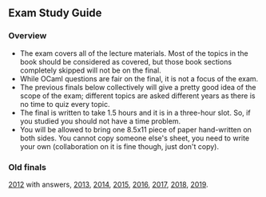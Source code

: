 ## Exam Study Guide

### Overview

*   The exam covers all of the lecture materials. Most of the topics in the book should be considered as covered, but those book sections completely skipped will not be on the final.
*   While OCaml questions are fair on the final, it is not a focus of the exam.
*   The previous finals below collectively will give a pretty good idea of the scope of the exam; different topics are asked different years as there is no time to quiz every topic.
*   The final is written to take 1.5 hours and it is in a three-hour slot.  So, if you studied you should not have a time problem.
*   You will be allowed to bring one 8.5x11 piece of paper hand-written on both sides. You cannot copy someone else's sheet, you need to write your own (collaboration on it is fine though, just don't copy).

### Old finals

[2012](final-12-answers.html) with answers, [2013](final-13.html), [2014](final-14.html), [2015](final-15.html), [2016](final-16.html), [2017](final-17.html), [2018](final-18.html),  [2019](final-19.html).
